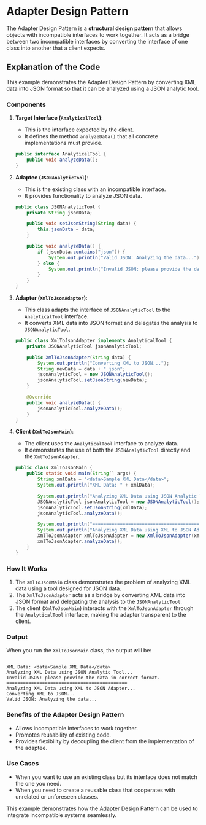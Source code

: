 # Adapter Design Pattern

The Adapter Design Pattern is a **structural design pattern** that allows objects with incompatible interfaces to work together. It acts as a bridge between two incompatible interfaces by converting the interface of one class into another that a client expects.

## Explanation of the Code

This example demonstrates the Adapter Design Pattern by converting XML data into JSON format so that it can be analyzed using a JSON analytic tool.

### Components

1. **Target Interface (`AnalyticalTool`)**:
   - This is the interface expected by the client.
   - It defines the method `analyzeData()` that all concrete implementations must provide.

   ```java
   public interface AnalyticalTool {
       public void analyzeData();
   }
   ```

2. **Adaptee (`JSONAnalyticTool`)**:
   - This is the existing class with an incompatible interface.
   - It provides functionality to analyze JSON data.

   ```java
   public class JSONAnalyticTool {
       private String jsonData;

       public void setJsonString(String data) {
           this.jsonData = data;
       }

       public void analyzeData() {
           if (jsonData.contains("json")) {
               System.out.println("Valid JSON: Analyzing the data...");
           } else {
               System.out.println("Invalid JSON: please provide the data in correct format.");
           }
       }
   }
   ```

3. **Adapter (`XmlToJsonAdapter`)**:
   - This class adapts the interface of `JSONAnalyticTool` to the `AnalyticalTool` interface.
   - It converts XML data into JSON format and delegates the analysis to `JSONAnalyticTool`.

   ```java
   public class XmlToJsonAdapter implements AnalyticalTool {
       private JSONAnalyticTool jsonAnalyticTool;

       public XmlToJsonAdapter(String data) {
           System.out.println("Converting XML to JSON...");
           String newData = data + " json";
           jsonAnalyticTool = new JSONAnalyticTool();
           jsonAnalyticTool.setJsonString(newData);
       }

       @Override
       public void analyzeData() {
           jsonAnalyticTool.analyzeData();
       }
   }
   ```

4. **Client (`XmlToJsonMain`)**:
   - The client uses the `AnalyticalTool` interface to analyze data.
   - It demonstrates the use of both the `JSONAnalyticTool` directly and the `XmlToJsonAdapter`.

   ```java
   public class XmlToJsonMain {
       public static void main(String[] args) {
           String xmlData = "<data>Sample XML Data</data>";
           System.out.println("XML Data: " + xmlData);

           System.out.println("Analyzing XML Data using JSON Analytic Tool...");
           JSONAnalyticTool jsonAnalyticTool = new JSONAnalyticTool();
           jsonAnalyticTool.setJsonString(xmlData);
           jsonAnalyticTool.analyzeData();

           System.out.println("============================================");
           System.out.println("Analyzing XML Data using XML to JSON Adapter...");
           XmlToJsonAdapter xmlToJsonAdapter = new XmlToJsonAdapter(xmlData);
           xmlToJsonAdapter.analyzeData();
       }
   }
   ```

### How It Works

1. The `XmlToJsonMain` class demonstrates the problem of analyzing XML data using a tool designed for JSON data.
2. The `XmlToJsonAdapter` acts as a bridge by converting XML data into JSON format and delegating the analysis to the `JSONAnalyticTool`.
3. The client (`XmlToJsonMain`) interacts with the `XmlToJsonAdapter` through the `AnalyticalTool` interface, making the adapter transparent to the client.

### Output

When you run the `XmlToJsonMain` class, the output will be:

```

XML Data: <data>Sample XML Data</data>
Analyzing XML Data using JSON Analytic Tool...
Invalid JSON: please provide the data in correct format.
============================================
Analyzing XML Data using XML to JSON Adapter...
Converting XML to JSON...
Valid JSON: Analyzing the data...
```

### Benefits of the Adapter Design Pattern

- Allows incompatible interfaces to work together.
- Promotes reusability of existing code.
- Provides flexibility by decoupling the client from the implementation of the adaptee.

### Use Cases

- When you want to use an existing class but its interface does not match the one you need.
- When you need to create a reusable class that cooperates with unrelated or unforeseen classes.

This example demonstrates how the Adapter Design Pattern can be used to integrate incompatible systems seamlessly.

